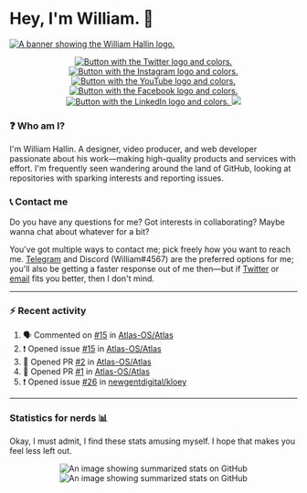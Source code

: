 <!-- HEADER -->
# Hey, I'm William. 👋
<a href="https://williamhallin.com"><img src="https://raw.githubusercontent.com/whallin/whallin/master/img_header.png" alt="A banner showing the William Hallin logo."></a>

<!-- SOCIALS -->
<p align="center">
	<a href="https://twitter.com/w_hallin">
      	<img src="https://img.shields.io/badge/twitter-%231DA1F2.svg?&style=for-the-badge&logo=twitter&logoColor=white" alt="Button with the Twitter logo and colors.">
  </a>
	<a href="https://instagram.com/williamhallin">
      	<img src="https://img.shields.io/badge/instagram-%23E4405F.svg?&style=for-the-badge&logo=instagram&logoColor=white" alt="Button with the Instagram logo and colors.">
  </a>
	<a href="https://youtube.com/williamhallin">
      	<img src="https://img.shields.io/badge/youtube-%23FF0000.svg?&style=for-the-badge&logo=youtube&logoColor=white" alt="Button with the YouTube logo and colors.">
  </a>
	<a href="https://dribbble.com/whallin/">
      	<img src="https://img.shields.io/badge/dribbble-%23EA4C89.svg?&style=for-the-badge&logo=dribbble&logoColor=white" alt="Button with the Facebook logo and colors.">
  </a>
	<a href="https://linkedin.com/in/williamhallin/">
      	<img src="https://img.shields.io/badge/linkedin-%230077B5.svg?&style=for-the-badge&logo=linkedin&logoColor=white" alt="Button with the LinkedIn logo and colors.">
  </a>
 	<img src="https://badges.pufler.dev/visits/whallin/whallin?style=for-the-badge">
</p>

<!-- BIOGRAPHY -->
### ❓ Who am I?
I'm William Hallin. A designer, video producer, and web developer passionate about his work—making high-quality products and services with effort. I'm frequently seen wandering around the land of GitHub, looking at repositories with sparking interests and reporting issues.

<!-- CONTACT -->
### 📞 Contact me 
Do you have any questions for me? Got interests in collaborating? Maybe wanna chat about whatever for a bit? 

You've got multiple ways to contact me; pick freely how you want to reach me. <a href="https://t.me/whalllin">Telegram</a> and Discord (William#4567) are the preferred options for me; you'll also be getting a faster response out of me then—but if <a href="https://twitter.com/w_hallin">Twitter</a> or <a href="mailto:hello@xenforq.com?subject=Hey William!">email</a> fits you better, then I don't mind. 

<!-- hr -->
<hr>

<!-- ACTIVITY -->
### ⚡️ Recent activity
<!--START_SECTION:activity-->
1. 🗣 Commented on [#15](https://github.com/Atlas-OS/Atlas/issues/15) in [Atlas-OS/Atlas](https://github.com/Atlas-OS/Atlas)
2. ❗️ Opened issue [#15](https://github.com/Atlas-OS/Atlas/issues/15) in [Atlas-OS/Atlas](https://github.com/Atlas-OS/Atlas)
3. 💪 Opened PR [#2](https://github.com/Atlas-OS/Atlas/pull/2) in [Atlas-OS/Atlas](https://github.com/Atlas-OS/Atlas)
4. 💪 Opened PR [#1](https://github.com/Atlas-OS/Atlas/pull/1) in [Atlas-OS/Atlas](https://github.com/Atlas-OS/Atlas)
5. ❗️ Opened issue [#26](https://github.com/newgentdigital/kloey/issues/26) in [newgentdigital/kloey](https://github.com/newgentdigital/kloey)
<!--END_SECTION:activity-->

<!-- hr -->
<hr>

<!-- GITHUB STATS -->
### Statistics for nerds 📊
Okay, I must admit, I find these stats amusing myself. I hope that makes you feel less left out.</p>

<p align="center">
  <img src="https://github-readme-stats.vercel.app/api?username=whallin&hide_border=true&bg_color=1d1d1d&title_color=e9e9e9&text_color=e9e9e9&include_all_commits=true&count_private=true&show_icons=true&icon_color=ffaf40" alt="An image showing summarized stats on GitHub">
  <img src="https://github-readme-stats.vercel.app/api/top-langs/?username=whallin&hide_border=true&bg_color=1d1d1d&title_color=e9e9e9&text_color=e9e9e9&layout=compact&langs_count=4" alt="An image showing summarized stats on GitHub">
</p>
